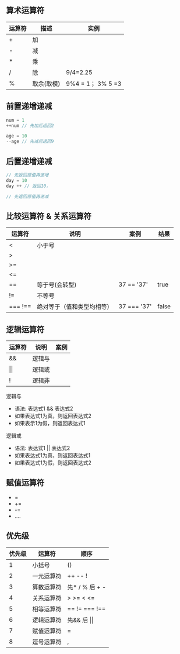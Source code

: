 ## 算术运算符

| 运算符 | 描述       | 实例              |
| ------ | ---------- | ----------------- |
| +      | 加         |                   |
| -      | 减         |                   |
| *      | 乘         |                   |
| /      | 除         | 9/4=2.25          |
| %      | 取余(取模) | 9%4 = 1； 3% 5 =3 |



## 前置递增递减

```javascript
num = 1
++num // 先加后返回2

age = 10
--age // 先减后返回9
```



## 后置递增递减

```javascript
// 先返回原值再递增
day = 10
day ++ // 返回10， 

// 先返回原值再递减
```



## 比较运算符 & 关系运算符

| 运算符   | 说明                       | 案例        | 结果  |
| -------- | -------------------------- | ----------- | ----- |
| <        | 小于号                     |             |       |
| >        |                            |             |       |
| >=       |                            |             |       |
| <=       |                            |             |       |
| ==       | 等于号(会转型)             | 37 == '37'  | true  |
| !=       | 不等号                     |             |       |
| ===  !== | 绝对等于（值和类型均相等） | 37 === '37' | false |



## 逻辑运算符

| 运算符 | 说明   | 案例 |
| ------ | ------ | ---- |
| &&     | 逻辑与 |      |
| \|\|   | 逻辑或 |      |
| !      | 逻辑非 |      |

逻辑与

- 语法: 表达式1 && 表达式2
- 如果表达式1为真，则返回表达式2
- 如果表示1为假，则返回表达式1



逻辑或

- 语法: 表达式1 || 表达式2
- 如果表达式1为真，则返回表达式1
- 如果表达式1为假，则返回表达式2



## 赋值运算符

- = 
- +=
- -=
- ....

## 优先级

| 优先级 | 运算符     | 顺序           |
| ------ | ---------- | -------------- |
| 1      | 小括号     | ()             |
| 2      | 一元运算符 | ++ -- !        |
| 3      | 算数运算符 | 先* / % 后 + - |
| 4      | 关系运算符 | > >=  < <=     |
| 5      | 相等运算符 | == != === !==  |
| 6      | 逻辑运算符 | 先&& 后 \|\|   |
| 7      | 赋值运算符 | =              |
| 8      | 逗号运算符 | ,              |

